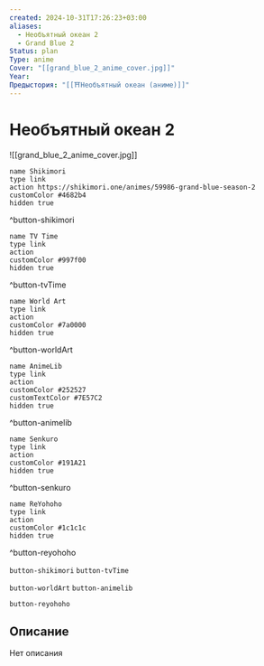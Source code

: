 ```yaml
---
created: 2024-10-31T17:26:23+03:00
aliases:
  - Необъятный океан 2
  - Grand Blue 2
Status: plan
Type: anime
Cover: "[[grand_blue_2_anime_cover.jpg]]"
Year:
Предыстория: "[[⛩️Необъятный океан (аниме)]]"
---
```


# Необъятный океан 2

![[grand_blue_2_anime_cover.jpg]]

```button
name Shikimori
type link
action https://shikimori.one/animes/59986-grand-blue-season-2
customColor #4682b4
hidden true
```
^button-shikimori

```button
name TV Time
type link
action 
customColor #997f00
hidden true
```
^button-tvTime

```button
name World Art
type link
action 
customColor #7a0000
hidden true
```
^button-worldArt

```button
name AnimeLib
type link
action 
customColor #252527
customTextColor #7E57C2
hidden true
```
^button-animelib

```button
name Senkuro
type link
action 
customColor #191A21
hidden true
```
^button-senkuro

```button
name ReYohoho
type link
action 
customColor #1c1c1c
hidden true
```
^button-reyohoho



`button-shikimori` `button-tvTime`

`button-worldArt` `button-animelib`

`button-reyohoho`

## Описание

Нет описания
